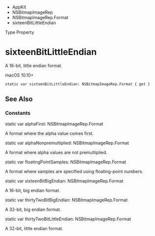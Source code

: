 

- AppKit
- NSBitmapImageRep
- NSBitmapImageRep.Format
-  sixteenBitLittleEndian 

Type Property

# sixteenBitLittleEndian

A 16-bit, little endian format.

macOS 10.10+

``` source
static var sixteenBitLittleEndian: NSBitmapImageRep.Format { get }
```

## See Also

### Constants

static var alphaFirst: NSBitmapImageRep.Format

A format where the alpha value comes first.

static var alphaNonpremultiplied: NSBitmapImageRep.Format

A format where alpha values are not premultiplied.

static var floatingPointSamples: NSBitmapImageRep.Format

A format where samples are specified using floating-point numbers.

static var sixteenBitBigEndian: NSBitmapImageRep.Format

A 16-bit, big endian format.

static var thirtyTwoBitBigEndian: NSBitmapImageRep.Format

A 32-bit, big endian format.

static var thirtyTwoBitLittleEndian: NSBitmapImageRep.Format

A 32-bit, little endian format.

